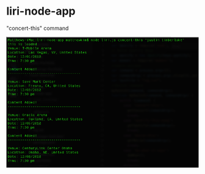 # liri-node-app

"concert-this" command

![concert-this image](https://github.com/Gunnem/liri-node-app/blob/master/images/concert-this.png)
